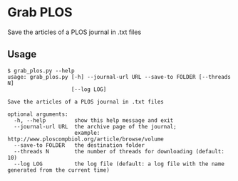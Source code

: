 # Grab PLOS
Save the articles of a PLOS journal in .txt files

## Usage

    $ grab_plos.py --help
    usage: grab_plos.py [-h] --journal-url URL --save-to FOLDER [--threads N]
                        [--log LOG]
    
    Save the articles of a PLOS journal in .txt files

    optional arguments:
      -h, --help         show this help message and exit
      --journal-url URL  the archive page of the journal; 
                         example: http://www.ploscompbiol.org/article/browse/volume
      --save-to FOLDER   the destination folder
      --threads N        the number of threads for downloading (default: 10)
      --log LOG          the log file (default: a log file with the name generated from the current time)
